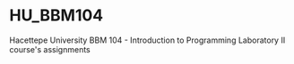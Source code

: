 # HU_BBM104

Hacettepe University BBM 104 - Introduction to Programming Laboratory II course's assignments

